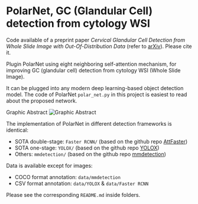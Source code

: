# PolarNet, GC (Glandular Cell) detection from cytology WSI

Code available of a preprint paper *Cervical Glandular Cell Detection from Whole Slide Image with Out-Of-Distribution Data* (refer to [arXiv](https://arxiv.org/abs/2205.14625)). Please cite it.

Plugin PolarNet using eight neighboring self-attention mechanism, for improving GC (glandular cell) detection from cytology WSI (Whole Slide Image). 

It can be plugged into any modern deep learning-based object detection model. The code of PolarNet `polar_net.py` in this project is easiest to read about the proposed network.

Graphic Abstract
![Graphic Abstract]("polarnet.png")

The implementation of PolarNet in different detection frameworks is identical:
- SOTA double-stage: `Faster RCNN/` (based on the github repo [AttFaster](https://github.com/cl2227619761/AttFPN-Ovarian-Cancer/tree/master))
- SOTA one-stage: `YOLOX/` (based on the github repo [YOLOX](https://github.com/Megvii-BaseDetection/YOLOX))
- Others: `mmdetection/` (based on the github repo [mmdetection](https://github.com/open-mmlab/mmdetection))

Data is available except for images:
- COCO format annotation: `data/mmdetection`
- CSV format annotation: `data/YOLOX` & `data/Faster RCNN`

Please see the corresponding `README.md` inside folders.
